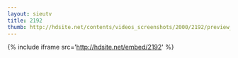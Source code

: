 ```yaml
---
layout: sieutv
title: 2192
thumb: http://hdsite.net/contents/videos_screenshots/2000/2192/preview_360p.mp4.jpg
---
```

{% include iframe src='http://hdsite.net/embed/2192' %}
 
